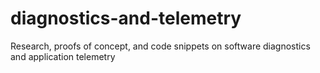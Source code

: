 # diagnostics-and-telemetry
Research, proofs of concept, and code snippets on software diagnostics and application telemetry
